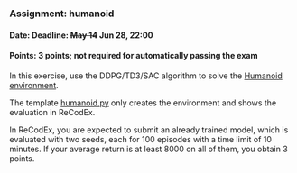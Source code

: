 ### Assignment: humanoid
#### Date: Deadline: ~~May 14~~ Jun 28, 22:00
#### Points: 3 points; not required for automatically passing the exam

In this exercise, use the DDPG/TD3/SAC algorithm to solve the
[Humanoid environment](https://gymnasium.farama.org/environments/mujoco/humanoid/).

The template [humanoid.py](https://github.com/ufal/npfl139/tree/past-2324/labs/09/humanoid.py)
only creates the environment and shows the evaluation in ReCodEx.

In ReCodEx, you are expected to submit an already trained model, which is
evaluated with two seeds, each for 100 episodes with a time limit of 10 minutes.
If your average return is at least 8000 on all of them, you obtain 3 points.
